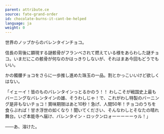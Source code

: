 ```yaml
---
parent: attribute.ce
source: fate-grand-order
id: chocolate-burns-it-cant-be-helped
language: ja
weight: 0
---
```


世界のノッブからのバレンタインチョコ。

信長の背後に顕現する謎骸骨がフランベされて燃えている様をあらわした謎チョコ。いまだにこの骸骨が何なのかはっきりしないが、それはまあ今回もどうでもいい。

かの髑髏チョコをさらに一歩推し進めた珠玉の一品。割とかっこいいけど欲しくはない。

「イェーイ！皆のものバレンタインっとるかのう！！
わしこそが戦国史上最もバーニングなバレンタインの雄、そうわしじゃ！で、これがわし特製のバーニング是非もないチョコ！賞味期限はあと10秒！急げ、人間50年！チョコのうちを食らぶれば！甘き浮世の如くなり！聞いてください、そんなわしとそなたの晴れ舞台。いざ本能寺へ届け、バレンタイン・ロックンロォーーーーーゥル！」

――あ、溶けた。
